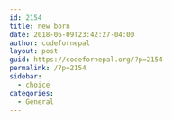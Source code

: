 ```yaml
---
id: 2154
title: new born
date: 2018-06-09T23:42:27-04:00
author: codefornepal
layout: post
guid: https://codefornepal.org/?p=2154
permalink: /?p=2154
sidebar:
  - choice
categories:
  - General
---
```

